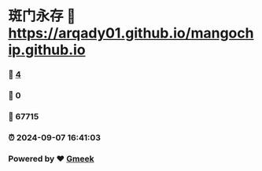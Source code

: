 # 斑门永存 :link: https://arqady01.github.io/mangochip.github.io 
### :page_facing_up: [4](https://arqady01.github.io/mangochip.github.io/tag.html) 
### :speech_balloon: 0 
### :hibiscus: 67715 
### :alarm_clock: 2024-09-07 16:41:03 
### Powered by :heart: [Gmeek](https://github.com/Meekdai/Gmeek)
